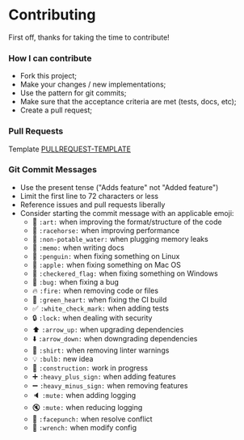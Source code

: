 # Contributing

First off, thanks for taking the time to contribute!

### How I can contribute

*   Fork this project;
*   Make your changes / new implementations;
*   Use the pattern for git commits; 
*   Make sure that the acceptance criteria are met (tests, docs, etc);
*   Create a pull request;

### Pull Requests

Template [PULLREQUEST-TEMPLATE](PULLREQUEST-TEMPLATE.md)

### Git Commit Messages

*   Use the present tense ("Adds feature" not "Added feature")
*   Limit the first line to 72 characters or less
*   Reference issues and pull requests liberally
*   Consider starting the commit message with an applicable emoji:
    *   :art: ``:art:`` when improving the format/structure of the code
    *   :racehorse: ``:racehorse:`` when improving performance
    *   :non-potable_water: ``:non-potable_water:`` when plugging memory leaks
    *   :memo: ``:memo:`` when writing docs
    *   :penguin: ``:penguin:`` when fixing something on Linux
    *   :apple: ``:apple:`` when fixing something on Mac OS
    *   :checkered_flag: ``:checkered_flag:`` when fixing something on Windows
    *   :bug: ``:bug:`` when fixing a bug
    *   :fire: ``:fire:`` when removing code or files
    *   :green_heart: ``:green_heart:`` when fixing the CI build
    *   :white_check_mark: ``:white_check_mark:`` when adding tests
    *   :lock: ``:lock:`` when dealing with security
    *   :arrow_up: ``:arrow_up:`` when upgrading dependencies
    *   :arrow_down: ``:arrow_down:`` when downgrading dependencies
    *   :shirt: ``:shirt:`` when removing linter warnings
    *   :bulb: ``:bulb:`` new idea
    *   :construction: ``:construction:`` work in progress
    *   :heavy_plus_sign: ``:heavy_plus_sign:`` when adding features
    *   :heavy_minus_sign: ``:heavy_minus_sign:`` when removing features
    *   :speaker: ``:mute:`` when adding logging
    *   :mute: ``:mute:`` when reducing logging
    *   :facepunch: ``:facepunch:`` when resolve conflict
    *   :wrench: ``:wrench:`` when modify config

